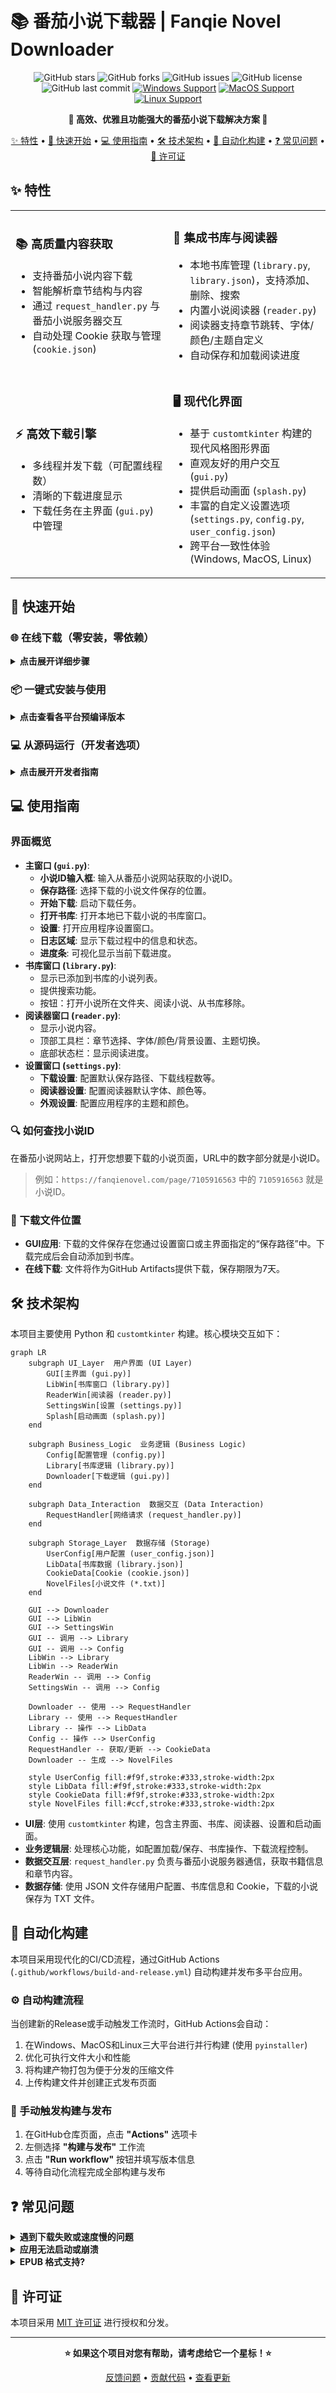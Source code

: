 # 📚 番茄小说下载器 | Fanqie Novel Downloader

<div align="center">

![GitHub stars](https://img.shields.io/github/stars/POf-L/Fanqie-Tomato-Downloader?style=flat-square&logo=github)
![GitHub forks](https://img.shields.io/github/forks/POf-L/Fanqie-Tomato-Downloader?style=flat-square&logo=github)
![GitHub issues](https://img.shields.io/github/issues/POf-L/Fanqie-Tomato-Downloader?style=flat-square&logo=github)
![GitHub license](https://img.shields.io/github/license/POf-L/Fanqie-Tomato-Downloader?style=flat-square)
![GitHub last commit](https://img.shields.io/github/last-commit/POf-L/Fanqie-Tomato-Downloader?style=flat-square)
[![Windows Support](https://img.shields.io/badge/Windows-0078D6?style=flat-square&logo=windows&logoColor=white)](https://github.com/POf-L/Fanqie-Tomato-Downloader/releases)
[![MacOS Support](https://img.shields.io/badge/MacOS-000000?style=flat-square&logo=apple&logoColor=white)](https://github.com/POf-L/Fanqie-Tomato-Downloader/releases)
[![Linux Support](https://img.shields.io/badge/Linux-FCC624?style=flat-square&logo=linux&logoColor=black)](https://github.com/POf-L/Fanqie-Tomato-Downloader/releases)

**🌟 高效、优雅且功能强大的番茄小说下载解决方案 🌟**

[✨ 特性](#-特性) •
[🚀 快速开始](#-快速开始) •
[💻 使用指南](#-使用指南) •
[🛠️ 技术架构](#-技术架构) •
[🔄 自动化构建](#-自动化构建) •
[❓ 常见问题](#-常见问题) •
[📜 许可证](#-许可证)

</div>

## ✨ 特性

<table>
  <tr>
    <td width="50%">
      <h3>📚 高质量内容获取</h3>
      <ul>
        <li>支持番茄小说内容下载</li>
        <li>智能解析章节结构与内容</li>
        <li>通过 <code>request_handler.py</code> 与番茄小说服务器交互</li>
        <li>自动处理 Cookie 获取与管理 (<code>cookie.json</code>)</li>
      </ul>
    </td>
    <td width="50%">
      <h3>📖 集成书库与阅读器</h3>
      <ul>
        <li>本地书库管理 (<code>library.py</code>, <code>library.json</code>)，支持添加、删除、搜索</li>
        <li>内置小说阅读器 (<code>reader.py</code>)</li>
        <li>阅读器支持章节跳转、字体/颜色/主题自定义</li>
        <li>自动保存和加载阅读进度</li>
      </ul>
    </td>
  </tr>
  <tr>
    <td>
      <h3>⚡ 高效下载引擎</h3>
      <ul>
        <li>多线程并发下载（可配置线程数）</li>
        <li>清晰的下载进度显示</li>
        <li>下载任务在主界面 (<code>gui.py</code>) 中管理</li>
      </ul>
    </td>
    <td>
      <h3>🖥️ 现代化界面</h3>
      <ul>
        <li>基于 <code>customtkinter</code> 构建的现代风格图形界面</li>
        <li>直观友好的用户交互 (<code>gui.py</code>)</li>
        <li>提供启动画面 (<code>splash.py</code>)</li>
        <li>丰富的自定义设置选项 (<code>settings.py</code>, <code>config.py</code>, <code>user_config.json</code>)</li>
        <li>跨平台一致性体验 (Windows, MacOS, Linux)</li>
      </ul>
    </td>
  </tr>
</table>

## 🚀 快速开始

### 🌐 在线下载（零安装，零依赖）

<details>
<summary><b>点击展开详细步骤</b></summary>

利用GitHub Actions的强大功能，无需在本地安装任何软件即可下载小说：

1. 在GitHub仓库页面，点击 **"Actions"** 选项卡
2. 左侧选择 **"在线下载小说"** 工作流 (`.github/workflows/download-novel.yml`)
3. 点击 **"Run workflow"** 按钮
4. 填写以下信息：
   - **小说ID**：从番茄小说网址中获取（例如：`https://fanqienovel.com/page/7105916563` 中的 `7105916563`）
   - **下载线程数**：默认为5，可选1-10
   - **输出格式**：目前仅支持 txt
5. 点击 **"Run workflow"** 开始下载
6. 下载完成后，点击运行记录中的 **"Summary"** 标签
7. 在 **"Artifacts"** 部分找到并下载小说文件（保存期限为7天）

</details>

### 📦 一键式安装与使用

<details>
<summary><b>点击查看各平台预编译版本</b></summary>

从 [📥 官方发布页](https://github.com/POf-L/Fanqie-Tomato-Downloader/releases) 下载适合您系统的预编译版本：

| 平台 | 下载链接 | 说明 |
|------|---------|------|
| Windows | [`Fanqie-Novel-Downloader-Windows.zip`](https://github.com/POf-L/Fanqie-Tomato-Downloader/releases) | 解压后双击运行 `番茄小说下载器.exe` |
| MacOS | [`Fanqie-Novel-Downloader-MacOS.zip`](https://github.com/POf-L/Fanqie-Tomato-Downloader/releases) | 解压后运行 `番茄小说下载器` 应用 |
| Linux | [`Fanqie-Novel-Downloader-Linux.zip`](https://github.com/POf-L/Fanqie-Tomato-Downloader/releases) | 解压后运行 `番茄小说下载器` 可执行文件 |

</details>

### 💻 从源码运行（开发者选项）

<details>
<summary><b>点击展开开发者指南</b></summary>

**依赖:**
*   Python 3.x
*   主要库 (详见 `requirements.txt`):
    *   `customtkinter`: 用于构建图形用户界面
    *   `requests`: 用于发送网络请求
    *   `Pillow`: 用于图像处理 (如图标)
    *   `beautifulsoup4`: 用于解析HTML内容 (如果需要)
    *   `pyinstaller`: (可选) 用于打包成可执行文件

```bash
# 1. 克隆代码仓库
git clone https://github.com/POf-L/Fanqie-Tomato-Downloader.git
cd Fanqie-Tomato-Downloader

# 2. 安装依赖库
pip install -r requirements.txt

# 3. 启动应用
python gui.py
```

</details>

## 💻 使用指南

### 界面概览

*   **主窗口 (`gui.py`)**:
    *   **小说ID输入框**: 输入从番茄小说网站获取的小说ID。
    *   **保存路径**: 选择下载的小说文件保存的位置。
    *   **开始下载**: 启动下载任务。
    *   **打开书库**: 打开本地已下载小说的书库窗口。
    *   **设置**: 打开应用程序设置窗口。
    *   **日志区域**: 显示下载过程中的信息和状态。
    *   **进度条**: 可视化显示当前下载进度。
*   **书库窗口 (`library.py`)**:
    *   显示已添加到书库的小说列表。
    *   提供搜索功能。
    *   按钮：打开小说所在文件夹、阅读小说、从书库移除。
*   **阅读器窗口 (`reader.py`)**:
    *   显示小说内容。
    *   顶部工具栏：章节选择、字体/颜色/背景设置、主题切换。
    *   底部状态栏：显示阅读进度。
*   **设置窗口 (`settings.py`)**:
    *   **下载设置**: 配置默认保存路径、下载线程数等。
    *   **阅读器设置**: 配置阅读器默认字体、颜色等。
    *   **外观设置**: 配置应用程序的主题和颜色。

### 🔍 如何查找小说ID

在番茄小说网站上，打开您想要下载的小说页面，URL中的数字部分就是小说ID。

> 例如：`https://fanqienovel.com/page/7105916563` 中的 `7105916563` 就是小说ID。

### 📂 下载文件位置

- **GUI应用**: 下载的文件保存在您通过设置窗口或主界面指定的“保存路径”中。下载完成后会自动添加到书库。
- **在线下载**: 文件将作为GitHub Artifacts提供下载，保存期限为7天。

## 🛠️ 技术架构

本项目主要使用 Python 和 `customtkinter` 构建。核心模块交互如下：

```mermaid
graph LR
    subgraph UI_Layer  用户界面 (UI Layer)
        GUI[主界面 (gui.py)]
        LibWin[书库窗口 (library.py)]
        ReaderWin[阅读器 (reader.py)]
        SettingsWin[设置 (settings.py)]
        Splash[启动画面 (splash.py)]
    end

    subgraph Business_Logic  业务逻辑 (Business Logic)
        Config[配置管理 (config.py)]
        Library[书库逻辑 (library.py)]
        Downloader[下载逻辑 (gui.py)]
    end

    subgraph Data_Interaction  数据交互 (Data Interaction)
        RequestHandler[网络请求 (request_handler.py)]
    end

    subgraph Storage_Layer  数据存储 (Storage)
        UserConfig[用户配置 (user_config.json)]
        LibData[书库数据 (library.json)]
        CookieData[Cookie (cookie.json)]
        NovelFiles[小说文件 (*.txt)]
    end

    GUI --> Downloader
    GUI --> LibWin
    GUI --> SettingsWin
    GUI -- 调用 --> Library
    GUI -- 调用 --> Config
    LibWin --> Library
    LibWin --> ReaderWin
    ReaderWin -- 调用 --> Config
    SettingsWin -- 调用 --> Config

    Downloader -- 使用 --> RequestHandler
    Library -- 使用 --> RequestHandler
    Library -- 操作 --> LibData
    Config -- 操作 --> UserConfig
    RequestHandler -- 获取/更新 --> CookieData
    Downloader -- 生成 --> NovelFiles

    style UserConfig fill:#f9f,stroke:#333,stroke-width:2px
    style LibData fill:#f9f,stroke:#333,stroke-width:2px
    style CookieData fill:#f9f,stroke:#333,stroke-width:2px
    style NovelFiles fill:#ccf,stroke:#333,stroke-width:2px
```

*   **UI层**: 使用 `customtkinter` 构建，包含主界面、书库、阅读器、设置和启动画面。
*   **业务逻辑层**: 处理核心功能，如配置加载/保存、书库操作、下载流程控制。
*   **数据交互层**: `request_handler.py` 负责与番茄小说服务器通信，获取书籍信息和章节内容。
*   **数据存储**: 使用 JSON 文件存储用户配置、书库信息和 Cookie，下载的小说保存为 TXT 文件。

## 🔄 自动化构建

本项目采用现代化的CI/CD流程，通过GitHub Actions (`.github/workflows/build-and-release.yml`) 自动构建并发布多平台应用。

### ⚙️ 自动构建流程

当创建新的Release或手动触发工作流时，GitHub Actions会自动：

1. 在Windows、MacOS和Linux三大平台进行并行构建 (使用 `pyinstaller`)
2. 优化可执行文件大小和性能
3. 将构建产物打包为便于分发的压缩文件
4. 上传构建文件并创建正式发布页面

### 🚀 手动触发构建与发布

1. 在GitHub仓库页面，点击 **"Actions"** 选项卡
2. 左侧选择 **"构建与发布"** 工作流
3. 点击 **"Run workflow"** 按钮并填写版本信息
4. 等待自动化流程完成全部构建与发布

## ❓ 常见问题

<details>
<summary><b>遇到下载失败或速度慢的问题</b></summary>

- 尝试在设置中减少并行下载线程数。
- 检查网络连接是否稳定。
- 检查 `cookie.json` 是否有效或尝试清空 Cookie 文件后重试。
- 部分小说可能由于版权或其他原因无法下载。

</details>

<details>
<summary><b>应用无法启动或崩溃</b></summary>

- 确保您下载了正确的操作系统版本。
- 如果从源码运行，请确保所有依赖 (`requirements.txt`) 都已正确安装。
- 检查系统是否满足最低要求。
- 尝试删除 `user_config.json` 和 `library.json` (会丢失配置和书库记录) 后重新启动。
- 尝试重新下载最新版本。

</details>

<details>
<summary><b>EPUB 格式支持?</b></summary>

- 当前版本主要支持下载为 TXT 格式。EPUB 格式转换是未来可能添加的功能。

</details>

## 📜 许可证

本项目采用 [MIT 许可证](LICENSE) 进行授权和分发。

---

<div align="center">

**⭐ 如果这个项目对您有帮助，请考虑给它一个星标！⭐**

[反馈问题](https://github.com/POf-L/Fanqie-Tomato-Downloader/issues) •
[贡献代码](https://github.com/POf-L/Fanqie-Tomato-Downloader/pulls) •
[查看更新](https://github.com/POf-L/Fanqie-Tomato-Downloader/releases)

</div>
